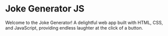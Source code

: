 # Joke Generator JS
Welcome to the Joke Generator! A delightful web app built with HTML, CSS, and JavaScript, providing endless laughter at the click of a button.
